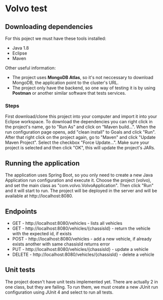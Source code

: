 # Volvo test

## Downloading dependencies
For this poject we must have these tools installed:
- Java 1.8
- Eclipse
- Maven

Other useful information:

- The project uses **MongoDB Atlas**, so it's not neccessary to download MongoDB, the application point to the cluster's URL.
- The project only have the backend, so one way of testing it is by using **Postman** or another similar software that tests services.


### Steps 
First download/clone this project into your computer and import it into your Eclipse workspace.
To download the dependencies you can right click in the project's name, go to "Run As" and click on "Maven build...".
When the run configuration page opens, add "clean install" to Goals and click "Run".
After that right click on the project again, go to "Maven" and click "Update Maven Project". Select the checkbox "Force Update...".
Make sure your project is selected and then click "OK", this will update the project's JARs.

## Running the application
The application uses Spring Boot, so you only need to create a new Java Application run configuration and execute it.
Choose the project (volvo), and set the main class as "com.volvo.VolvoApplication". Then click "Run" and it will start to run.
The project will be deployed in the server and will be available at http://localhost:8080.

## Endpoints
- GET - http://localhost:8080/vehicles - lists all vehicles
- GET - http://localhost:8080/vehicles/{chassisId} - return the vehicle with the expected id, if exists
- POST - http://localhost:8080/vehicles - add a new vehicle, if already exists another with same chassisId returns error
- PUT - http://localhost:8080/vehicles/{chassisId} - update a vehicle
- DELETE - http://localhost:8080/vehicles/{chassisId} - delete a vehicle

## Unit tests
The project doesn't have unit tests implemented yet. There are actually 2 in one class, but they are failing.
To run them, we must create a new JUnit run configuration using JUnit 4 and select to run all tests.
